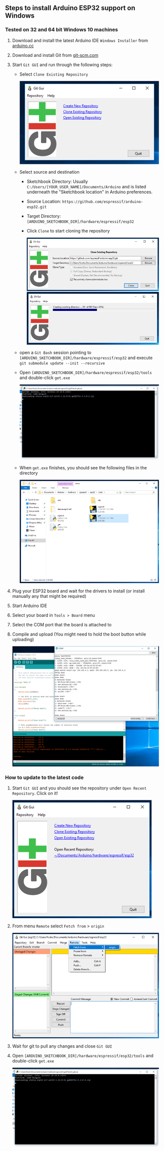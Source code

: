 ## Steps to install Arduino ESP32 support on Windows
### Tested on 32 and 64 bit Windows 10 machines

1. Download and install the latest Arduino IDE ```Windows Installer``` from [arduino.cc](https://www.arduino.cc/en/Main/Software)
2. Download and install Git from [git-scm.com](https://git-scm.com/download/win)
3. Start ```Git GUI``` and run through the following steps:
    - Select ```Clone Existing Repository```

        ![Step 1](win-screenshots/win-gui-1.png)

    - Select source and destination
        - Sketchbook Directory: Usually ```C:/Users/[YOUR_USER_NAME]/Documents/Arduino``` and is listed underneath the "Sketchbook location" in Arduino preferences.
        - Source Location: ```https://github.com/espressif/arduino-esp32.git```
        - Target Directory: ```[ARDUINO_SKETCHBOOK_DIR]/hardware/espressif/esp32```
        - Click ```Clone``` to start cloning the repository

            ![Step 2](win-screenshots/win-gui-2.png)
            ![Step 3](win-screenshots/win-gui-3.png)
    - open a `Git Bash` session pointing to ```[ARDUINO_SKETCHBOOK_DIR]/hardware/espressif/esp32``` and execute ```git submodule update --init --recursive``` 
    - Open ```[ARDUINO_SKETCHBOOK_DIR]/hardware/espressif/esp32/tools``` and double-click ```get.exe```

        ![Step 4](win-screenshots/win-gui-4.png)

    - When ```get.exe``` finishes, you should see the following files in the directory

        ![Step 5](win-screenshots/win-gui-5.png)

4. Plug your ESP32 board and wait for the drivers to install (or install manually any that might be required)
5. Start Arduino IDE
6. Select your board in ```Tools > Board``` menu
7. Select the COM port that the board is attached to
8. Compile and upload (You might need to hold the boot button while uploading)

    ![Arduino IDE Example](win-screenshots/arduino-ide.png)

### How to update to the latest code

1. Start ```Git GUI``` and you should see the repository under ```Open Recent Repository```. Click on it!

    ![Update Step 1](win-screenshots/win-gui-update-1.png)

2. From menu ```Remote``` select ```Fetch from``` > ```origin```

    ![Update Step 2](win-screenshots/win-gui-update-2.png)

3. Wait for git to pull any changes and close ```Git GUI```
4. Open ```[ARDUINO_SKETCHBOOK_DIR]/hardware/espressif/esp32/tools``` and double-click ```get.exe```

    ![Step 4](win-screenshots/win-gui-4.png)
